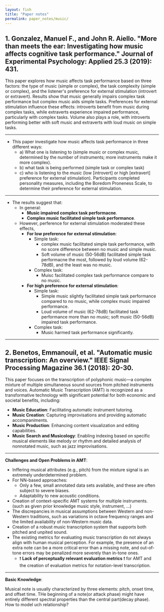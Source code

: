 ```yaml
---
layout: fish
title: "Paper notes"
permalink: paper_notes/music/
---
```


## 1. Gonzalez, Manuel F., and John R. Aiello. **"More than meets the ear: Investigating how music affects cognitive task performance."** Journal of Experimental Psychology: Applied 25.3 (2019): 431.


This paper explores how music affects task performance based on three factors: the type of music (simple or complex), the task complexity (simple or complex), and the listener's preference for external stimulation (introvert or extravert). Results show that music generally impairs complex task performance but complex music aids simple tasks. Preferences for external stimulation influence these effects: introverts benefit from music during complex tasks, while extraverts experience impaired performance, particularly with complex tasks. Volume also plays a role, with introverts performing better with soft music and extraverts with loud music on simple tasks.

---

- This paper investigate how music affects task performance in three different ways:
  - a) What one is listening to (simple music or complex music, determined by the number of instruments; more instruments make it more complex).
  - b) what task is being performed (simple task or complex task)
  - c) who is listening to the music (low [introvert] or high [extravert] preference for external stimulation). Participants completed personality measures, including the Boredom Proneness Scale, to determine their preference for external stimulation.

---


- The results suggest that:
  - In general:
    - **Music impaired complex task performacne**.
    - **Complex music facilitated simple task performance**.
  - However, perference for external stimulation moderated these effects,
    - **For low preference for external stimulation**:
      - Simple task:
        - complex music facilitated simple task performance, with no score difference between no music and simple music.
        - Soft volume of music (50-56dB) facilitated simple task performacne the most, followed by loud volume (62-78dB), and the least was no music.
      - Complex task:
        - Muisc facilitated complex task performance compare to no music.
    - **For high preference for external stimulation**:
      - Simple task:
        - Simple music slightly facilitated simple task performance compared to no music, while complex music impaired performance.
        - Loud volume of music (62-78dB) facilitated task performance more than no music; soft music (50-56dB) impaired task performance.
      - Complex task:
        - Music harmed task performance significantly.

----

## 2. Benetos, Emmanouil, et al. "Automatic music transcription: An overview." IEEE Signal Processing Magazine 36.1 (2018): 20-30.

This paper focuses on the transcription of polyphonic music—a complex mixture of multiple simultaneous sound sources from pitched instruments and voices. Automatic Music Transcription (AMT) is recognized as a transformative technology with significant potential for both economic and societal benefits, including:
  * **Music Education**: Facilitating automatic instrument tutoring.
  * **Music Creation**: Capturing improvisations and providing automatic accompaniments.
  * **Music Production**: Enhancing content visualization and editing capabilities.
  * **Music Search and Musicology**: Enabling indexing based on specific musical elements like melody or rhythm and detailed analysis of nonnotated music, such as jazz improvisations.
  


---
**Challenges and Open Problems in AMT**:
* Inffering musical attributes (e.g., pitch) from the mixture signal is an extremely underdetermined problem.
* For NN-based approaches:
  * Only a few, small annotated data sets available, and these are often subject to severe biases.
  * Adaptability to new acoustic conditions.
* Creation of context-specific AMT systems for multiple instruments.(such as given prior knowledge music style, instrument, ...)
* The discrepancies in musical assumptions between Western and non-Western traditions, such as variations in octave frequency ranges and the limited availability of non-Western music data.
* Creation of a robust music transcription system that supports both pitched and unpited sound.
* The existing metrics for evaluating music transcription do not always align with human musical perception. For example, the presence of an extra note can be a more critical error than a missing note, and out-of-tone errors may be penalized more severely than in-tone ones.
  * ❗ **Lack of perceptually relevant evaluation metrics** ❗ for AMT and the creation of evaluation metrics for notation-level transcription.

---

**Basic Knowledge**:
  
Musical note is usually characterized by three elements: pitch, onset time, and offset time.
THe beginning of a note(or attack phase) might have entirely different spectral properties than the central part(decay phase). How to model uch relationship?